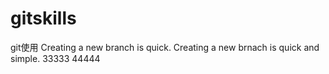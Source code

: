 # gitskills
git使用
Creating a new branch is quick. 
Creating a new brnach is quick and simple.
33333
44444